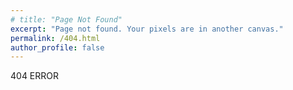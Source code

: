```yaml
---
# title: "Page Not Found"
excerpt: "Page not found. Your pixels are in another canvas."
permalink: /404.html
author_profile: false
---
```


404 ERROR

<script>
  var GOOG_FIXURL_LANG = 'en';
  var GOOG_FIXURL_SITE = 'https://devinlife.com'
</script>
<script src="https://linkhelp.clients.google.com/tbproxy/lh/wm/fixurl.js">
</script>
